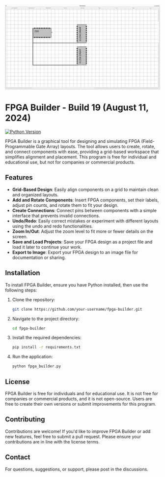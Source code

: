 <img src="screenshot.png">

# FPGA Builder - Build 19 (August 11, 2024)
[![Python Version](https://img.shields.io/badge/python-3.10%2B-blue)](https://www.python.org/downloads/)

FPGA Builder is a graphical tool for designing and simulating FPGA (Field-Programmable Gate Array) layouts. The tool allows users to create, rotate, and connect components with ease, providing a grid-based workspace that simplifies alignment and placement. This program is free for individual and educational use, but not for companies or commercial products.

## Features

- **Grid-Based Design**: Easily align components on a grid to maintain clean and organized layouts.
- **Add and Rotate Components**: Insert FPGA components, set their labels, adjust pin counts, and rotate them to fit your design.
- **Create Connections**: Connect pins between components with a simple interface that prevents invalid connections.
- **Undo/Redo**: Easily correct mistakes or experiment with different layouts using the undo and redo functionalities.
- **Zoom In/Out**: Adjust the zoom level to fit more or fewer details on the screen.
- **Save and Load Projects**: Save your FPGA design as a project file and load it later to continue your work.
- **Export to Image**: Export your FPGA design to an image file for documentation or sharing.

## Installation

To install FPGA Builder, ensure you have Python installed, then use the following steps:

1. Clone the repository:
    ```bash
    git clone https://github.com/your-username/fpga-builder.git
    ```
2. Navigate to the project directory:
    ```bash
    cd fpga-builder
    ```
3. Install the required dependencies:
    ```bash
    pip install -r requirements.txt
    ```
4. Run the application:
    ```bash
    python fpga_builder.py
    ```

## License

FPGA Builder is free for individuals and for educational use. It is not free for companies or commercial products, and it is not open-source. Users are free to create their own versions or submit improvements for this program.

## Contributing

Contributions are welcome! If you'd like to improve FPGA Builder or add new features, feel free to submit a pull request. Please ensure your contributions are in line with the license terms.

## Contact

For questions, suggestions, or support, please post in the discussions.

